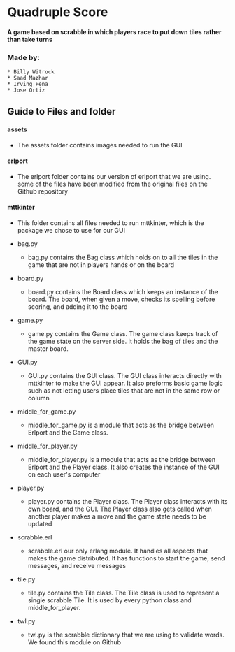 # Quadruple Score
#### A game based on scrabble in which players race to put down tiles rather than take turns

### Made by:

    * Billy Witrock
    * Saad Mazhar
    * Irving Pena
    * Jose Ortiz

## Guide to Files and folder
#### assets
* The assets folder contains images needed to run the GUI

#### erlport
* The erlport folder contains our version of erlport that we are using.
some of the files have been modified from the original files on the Github
repository

#### mttkinter
* This folder contains all files needed to run mttkinter, which is the package
we chose to use for our GUI

* bag.py
    * bag.py contains the Bag class which holds on to all the tiles in the game
    that are not in players hands or on the board
* board.py
    * board.py contains the Board class which keeps an instance of the board.
    The board, when given a move, checks its spelling before scoring, and
    adding it to the board
* game.py
    * game.py contains the Game class. The game class keeps track of the game
    state on the server side. It holds the bag of tiles and the master board.
* GUI.py
    * GUI.py contains the GUI class. The GUI class interacts directly with
    mttkinter to make the GUI appear. It also preforms basic game logic such as
    not letting users place tiles that are not in the same row or column
* middle_for_game.py
    * middle_for_game.py is a module that acts as the bridge between Erlport
    and the Game class.
* middle_for_player.py
    * middle_for_player.py is a module that acts as the  bridge between Erlport
    and the Player class. It also creates the instance of the GUI on each
    user's computer
* player.py
    * player.py contains the Player class. The Player class interacts with its
    own board, and the GUI. The Player class also gets called when another
    player makes a move and the game state needs to be updated
* scrabble.erl
    * scrabble.erl our only erlang module. It handles all aspects that makes
    the game distributed. It has functions to start the game, send messages,
    and receive messages
* tile.py
    * tile.py contains the Tile class. The Tile class is used to represent a
    single scrabble Tile. It is used by every python class and
    middle_for_player.
* twl.py
    * twl.py is the scrabble dictionary that we are using to validate words. We
    found this module on Github
